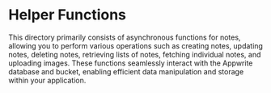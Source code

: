 # Helper Functions

This directory primarily consists of asynchronous functions for notes, allowing you to perform various operations such as creating notes, updating notes, deleting notes, retrieving lists of notes, fetching individual notes, and uploading images. These functions seamlessly interact with the Appwrite database and bucket, enabling efficient data manipulation and storage within your application.
